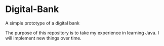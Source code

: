 # Digital-Bank
A simple prototype of a digital bank

The purpose of this repository is to take my experience in learning Java. I will implement new things over time.
